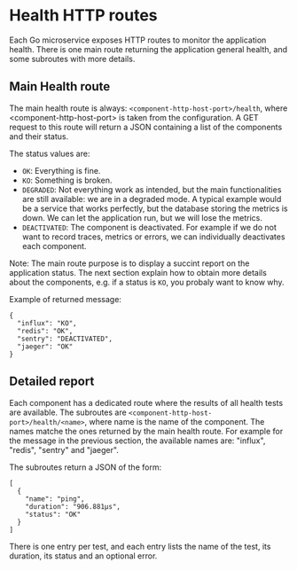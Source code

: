 # Health HTTP routes

Each Go microservice exposes HTTP routes to monitor the application health.
There is one main route returning the application general health, and some subroutes with more details. 

## Main Health route
The main health route is always: ```<component-http-host-port>/health```, where \<component-http-host-port> is taken from the configuration.
A GET request to this route will return a JSON containing a list of the components and their status.

The status values are:
- `OK`: Everything is fine.
- `KO`: Something is broken. 
- `DEGRADED`: Not everything work as intended, but the main functionalities are still available: we are in a degraded mode. A typical example would be a service that works perfectly, but the database storing the metrics is down. We can let the application run, but we will lose the metrics.
- `DEACTIVATED`: The component is deactivated. For example if we do not want to record traces, metrics or errors, we can individually deactivates each component.

Note: The main route purpose is to display a succint report on the application status. The next section explain how to obtain more details about the components, e.g. if a status is `KO`, you probaly want to know why.

Example of returned message:
```
{
  "influx": "KO",
  "redis": "OK",
  "sentry": "DEACTIVATED",
  "jaeger": "OK"
}
```

## Detailed report

Each component has a dedicated route where the results of all health tests are available.
The subroutes are ```<component-http-host-port>/health/<name>```, where name is the name of the component. The names matche the ones returned by the main health route. For example for the message in the previous section, the available names are: "influx", "redis", "sentry" and "jaeger".

The subroutes return a JSON of the form:
```
[
  {
    "name": "ping",
    "duration": "906.881µs",
    "status": "OK"
  }
]
```
There is one entry per test, and each entry lists the name of the test, its duration, its status and an optional error.